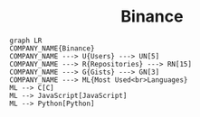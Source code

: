 <h1 align="center">Binance</h1>

```mermaid
graph LR
COMPANY_NAME{Binance}
COMPANY_NAME ---> U{Users} ---> UN[5]
COMPANY_NAME ---> R{Repositories} ---> RN[15]
COMPANY_NAME ---> G{Gists} ---> GN[3]
COMPANY_NAME ---> ML{Most Used<br>Languages}
ML --> C[C]
ML --> JavaScript[JavaScript]
ML --> Python[Python]
```
